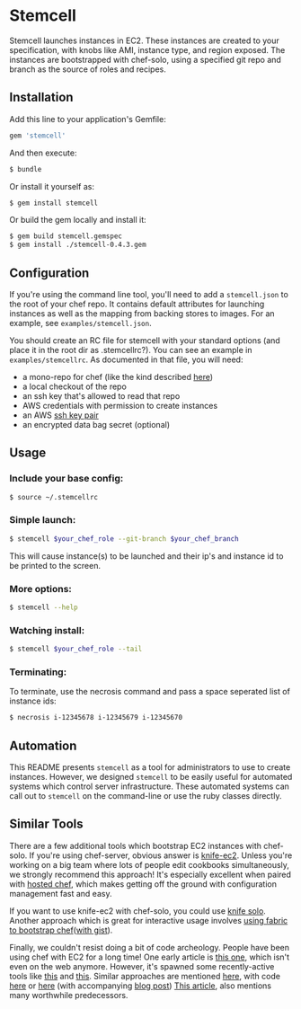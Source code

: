 # Stemcell #

Stemcell launches instances in EC2.
These instances are created to your specification, with knobs like AMI, instance type, and region exposed.
The instances are bootstrapped with chef-solo, using a specified git repo and branch as the source of roles and recipes.

## Installation

Add this line to your application's Gemfile:

```bash
gem 'stemcell'
```

And then execute:

```bash
$ bundle
```

Or install it yourself as:

```bash
$ gem install stemcell
```

Or build the gem locally and install it:

```bash
$ gem build stemcell.gemspec
$ gem install ./stemcell-0.4.3.gem
```

## Configuration

If you're using the command line tool, you'll need to add a `stemcell.json` to the root of your chef repo.
It contains default attributes for launching instances as well as the mapping from backing stores to images.
For an example, see `examples/stemcell.json`.

You should create an RC file for stemcell with your standard options (and place it in the root dir as .stemcellrc?).
You can see an example in `examples/stemcellrc`.
As documented in that file, you will need:
* a mono-repo for chef (like the kind described [here](https://github.com/opscode/chef-repo))
* a local checkout of the repo
* an ssh key that's allowed to read that repo
* AWS credentials with permission to create instances
* an AWS [ssh key pair](http://docs.aws.amazon.com/AWSEC2/latest/UserGuide/ec2-key-pairs.html)
* an encrypted data bag secret (optional)

## Usage

### Include your base config:

```bash
$ source ~/.stemcellrc
```

### Simple launch:

```bash
$ stemcell $your_chef_role --git-branch $your_chef_branch
```

This will cause instance(s) to be launched and their ip's and instance id to be printed to the screen.

### More options:

```bash
$ stemcell --help
```

### Watching install:

```bash
$ stemcell $your_chef_role --tail
```

### Terminating:

To terminate, use the necrosis command and pass a space seperated list of instance ids:

```bash
$ necrosis i-12345678 i-12345679 i-12345670
```

## Automation ##

This README presents `stemcell` as a tool for administrators to use to create instances.
However, we designed `stemcell` to be easily useful for automated systems which control server infrastructure.
These automated systems can call out to `stemcell` on the command-line or use the ruby classes directly.

## Similar Tools ##

There are a few additional tools which bootstrap EC2 instances with chef-solo.
If you're using chef-server, obvious answer is [knife-ec2](https://github.com/opscode/knife-ec2).
Unless you're working on a big team where lots of people edit cookbooks simultaneously, we strongly recommend this approach!
It's especially excellent when paired with [hosted chef](http://www.opscode.com/hosted-chef/), which makes getting off the ground with configuration management fast and easy.

If you want to use knife-ec2 with chef-solo, you could use [knife solo](http://matschaffer.github.com/knife-solo/).
Another approach which is great for interactive usage involves [using fabric to bootstrap chef](http://unfoldthat.com/2012/06/02/quick-deploy-chef-solo-fabric.html)([with gist](https://gist.github.com/va1en0k/2859812)).

Finally, we couldn't resist doing a bit of code archeology.
People have been using chef with EC2 for a long time!
One early article is [this one](http://web.archive.org/web/20110404114025/http://probablyinteractive.com/2009/3/29/Amazon%20EC2%20+%20Chef%20=%20Mmmmm.html), which isn't even on the web anymore.
However, it's spawned some recently-active tools like [this](https://github.com/conormullen/chef-bootstrap) and [this](https://github.com/grempe/chef-solo-bootstrap).
Similar approaches are mentioned [here](http://www.opinionatedprogrammer.com/2011/06/chef-solo-tutorial-managing-a-single-server-with-chef/), with code [here](https://github.com/ciastek/ubuntu-chef-solo) or [here](https://github.com/riywo/ubuntu-chef-solo) (with accompanying [blog post](http://weblog.riywo.com/post/35976125760))
[This article](http://illuminatedcomputing.com/posts/2012/02/simple-chef-solo-tutorial/), also mentions many worthwhile predecessors.
